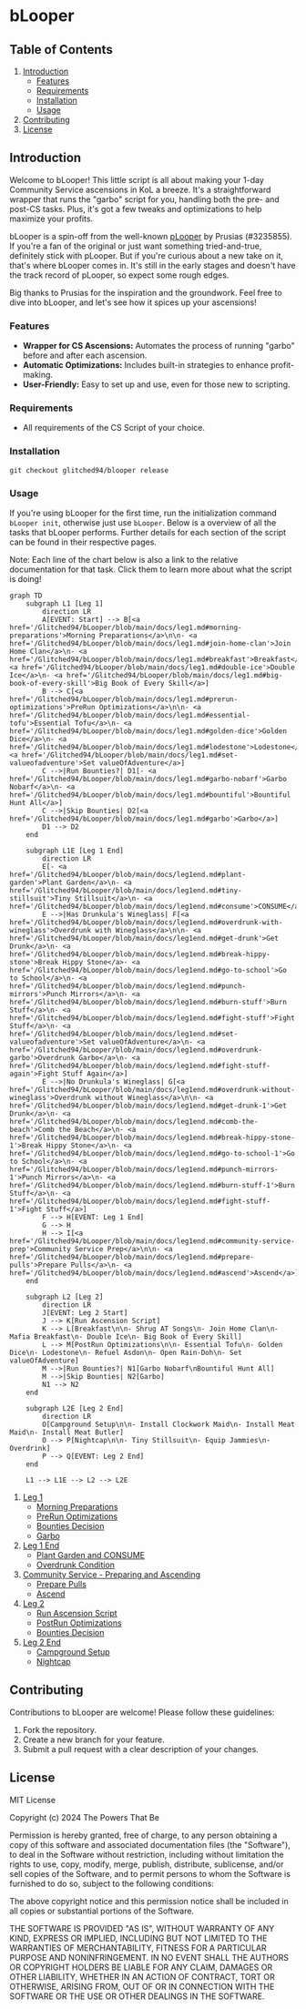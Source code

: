 # bLooper

## Table of Contents

1. [Introduction](#introduction)
   - [Features](#features)
   - [Requirements](#requirements)
   - [Installation](#installation)
   - [Usage](#usage)
2. [Contributing](#contributing)
3. [License](#license)

## Introduction

Welcome to bLooper! This little script is all about making your 1-day Community Service ascensions in KoL a breeze. It's a straightforward wrapper that runs the "garbo" script for you, handling both the pre- and post-CS tasks. Plus, it's got a few tweaks and optimizations to help maximize your profits.

bLooper is a spin-off from the well-known [pLooper](https://github.com/prusias-kol/pLooper) by Prusias (#3235855). If you're a fan of the original or just want something tried-and-true, definitely stick with pLooper. But if you're curious about a new take on it, that's where bLooper comes in. It's still in the early stages and doesn't have the track record of pLooper, so expect some rough edges.

Big thanks to Prusias for the inspiration and the groundwork. Feel free to dive into bLooper, and let's see how it spices up your ascensions!

### Features

- **Wrapper for CS Ascensions:** Automates the process of running "garbo" before and after each ascension.
- **Automatic Optimizations:** Includes built-in strategies to enhance profit-making.
- **User-Friendly:** Easy to set up and use, even for those new to scripting.

### Requirements

- All requirements of the CS Script of your choice.

### Installation

```
git checkout glitched94/blooper release
```

### Usage

If you're using bLooper for the first time, run the initialization command `bLooper init`, otherwise just use `bLooper`.
Below is a overview of all the tasks that bLooper performs. Further details for each section of the script can be found in their respective pages.

Note: Each line of the chart below is also a link to the relative documentation for that task. Click them to learn more about what the script is doing!

```mermaid
graph TD
    subgraph L1 [Leg 1]
        direction LR
        A[EVENT: Start] --> B[<a href='/Glitched94/bLooper/blob/main/docs/leg1.md#morning-preparations'>Morning Preparations</a>\n\n- <a href='/Glitched94/bLooper/blob/main/docs/leg1.md#join-home-clan'>Join Home Clan</a>\n- <a href='/Glitched94/bLooper/blob/main/docs/leg1.md#breakfast'>Breakfast</a>\n- <a href='/Glitched94/bLooper/blob/main/docs/leg1.md#double-ice'>Double Ice</a>\n- <a href='/Glitched94/bLooper/blob/main/docs/leg1.md#big-book-of-every-skill'>Big Book of Every Skill</a>]
        B --> C[<a href='/Glitched94/bLooper/blob/main/docs/leg1.md#prerun-optimizations'>PreRun Optimizations</a>\n\n- <a href='/Glitched94/bLooper/blob/main/docs/leg1.md#essential-tofu'>Essential Tofu</a>\n- <a href='/Glitched94/bLooper/blob/main/docs/leg1.md#golden-dice'>Golden Dice</a>\n- <a href='/Glitched94/bLooper/blob/main/docs/leg1.md#lodestone'>Lodestone</a>\n- <a href='/Glitched94/bLooper/blob/main/docs/leg1.md#set-valueofadventure'>Set valueOfAdventure</a>]
        C -->|Run Bounties?| D1[- <a href='/Glitched94/bLooper/blob/main/docs/leg1.md#garbo-nobarf'>Garbo Nobarf</a>\n- <a href='/Glitched94/bLooper/blob/main/docs/leg1.md#bountiful'>Bountiful Hunt All</a>]
        C -->|Skip Bounties| D2[<a href='/Glitched94/bLooper/blob/main/docs/leg1.md#garbo'>Garbo</a>]
        D1 --> D2
    end

    subgraph L1E [Leg 1 End]
        direction LR
        E[- <a href='/Glitched94/bLooper/blob/main/docs/leg1end.md#plant-garden'>Plant Garden</a>\n- <a href='/Glitched94/bLooper/blob/main/docs/leg1end.md#tiny-stillsuit'>Tiny Stillsuit</a>\n- <a href='/Glitched94/bLooper/blob/main/docs/leg1end.md#consume'>CONSUME</a>]
        E -->|Has Drunkula's Wineglass| F[<a href='/Glitched94/bLooper/blob/main/docs/leg1end.md#overdrunk-with-wineglass'>Overdrunk with Wineglass</a>\n\n- <a href='/Glitched94/bLooper/blob/main/docs/leg1end.md#get-drunk'>Get Drunk</a>\n- <a href='/Glitched94/bLooper/blob/main/docs/leg1end.md#break-hippy-stone'>Break Hippy Stone</a>- <a href='/Glitched94/bLooper/blob/main/docs/leg1end.md#go-to-school'>Go to School</a>\n- <a href='/Glitched94/bLooper/blob/main/docs/leg1end.md#punch-mirrors'>Punch Mirrors</a>\n- <a href='/Glitched94/bLooper/blob/main/docs/leg1end.md#burn-stuff'>Burn Stuff</a>\n- <a href='/Glitched94/bLooper/blob/main/docs/leg1end.md#fight-stuff'>Fight Stuff</a>\n- <a href='/Glitched94/bLooper/blob/main/docs/leg1end.md#set-valueofadventure'>Set valueOfAdventure</a>\n- <a href='/Glitched94/bLooper/blob/main/docs/leg1end.md#overdrunk-garbo'>Overdrunk Garbo</a>\n- <a href='/Glitched94/bLooper/blob/main/docs/leg1end.md#fight-stuff-again'>Fight Stuff Again</a>]
        E -->|No Drunkula's Wineglass| G[<a href='/Glitched94/bLooper/blob/main/docs/leg1end.md#overdrunk-without-wineglass'>Overdrunk without Wineglass</a>\n\n- <a href='/Glitched94/bLooper/blob/main/docs/leg1end.md#get-drunk-1'>Get Drunk</a>\n- <a href='/Glitched94/bLooper/blob/main/docs/leg1end.md#comb-the-beach'>Comb the Beach</a>\n- <a href='/Glitched94/bLooper/blob/main/docs/leg1end.md#break-hippy-stone-1'>Break Hippy Stone</a>\n- <a href='/Glitched94/bLooper/blob/main/docs/leg1end.md#go-to-school-1'>Go to School</a>\n- <a href='/Glitched94/bLooper/blob/main/docs/leg1end.md#punch-mirrors-1'>Punch Mirrors</a>\n- <a href='/Glitched94/bLooper/blob/main/docs/leg1end.md#burn-stuff-1'>Burn Stuff</a>\n- <a href='/Glitched94/bLooper/blob/main/docs/leg1end.md#fight-stuff-1'>Fight Stuff</a>]
        F --> H[EVENT: Leg 1 End]
        G --> H
        H --> I[<a href='/Glitched94/bLooper/blob/main/docs/leg1end.md#community-service-prep'>Community Service Prep</a>\n\n- <a href='/Glitched94/bLooper/blob/main/docs/leg1end.md#prepare-pulls'>Prepare Pulls</a>\n- <a href='/Glitched94/bLooper/blob/main/docs/leg1end.md#ascend'>Ascend</a>]
    end

    subgraph L2 [Leg 2]
        direction LR
        J[EVENT: Leg 2 Start]
        J --> K[Run Ascension Script]
        K --> L[Breakfast\n\n- Shrug AT Songs\n- Join Home Clan\n- Mafia Breakfast\n- Double Ice\n- Big Book of Every Skill]
        L --> M[PostRun Optimizations\n\n- Essential Tofu\n- Golden Dice\n- Lodestone\n- Refuel Asdon\n- Open Rain-Doh\n- Set valueOfAdventure]
        M -->|Run Bounties?| N1[Garbo Nobarf\nBountiful Hunt All]
        M -->|Skip Bounties| N2[Garbo]
        N1 --> N2
    end

    subgraph L2E [Leg 2 End]
        direction LR
        O[Campground Setup\n\n- Install Clockwork Maid\n- Install Meat Maid\n- Install Meat Butler]
        O --> P[Nightcap\n\n- Tiny Stillsuit\n- Equip Jammies\n- Overdrink]
        P --> Q[EVENT: Leg 2 End]
    end

    L1 --> L1E --> L2 --> L2E
```

1. [Leg 1](/docs/leg1.md)
   - [Morning Preparations](/docs/leg1.md#morning-preparations)
   - [PreRun Optimizations](/docs/leg1.md#prerun-optimizations)
   - [Bounties Decision](/docs/leg1.md#bounties-decision)
   - [Garbo](/docs/leg1.md#garbo)
2. [Leg 1 End](/docs/leg1end.md)
   - [Plant Garden and CONSUME](/docs/leg1end.md#plant-garden-and-consume)
   - [Overdrunk Condition](/docs/leg1end.md#overdrunk-condition)
3. [Community Service - Preparing and Ascending](/docs/community-service.md)
   - [Prepare Pulls](/docs/community-service.md#prepare-pulls)
   - [Ascend](/docs/community-service.md#ascend)
4. [Leg 2](/docs/leg2.md)
   - [Run Ascension Script](/docs/leg2.md#run-ascension-script)
   - [PostRun Optimizations](/docs/leg2.md#postrun-optimizations)
   - [Bounties Decision](/docs/leg2.md#bounties-decision)
5. [Leg 2 End](/docs/leg2end.md)
   - [Campground Setup](/docs/leg2-end.md#campground-setup)
   - [Nightcap](/docs/leg2-end.md#nightcap)

## Contributing

Contributions to bLooper are welcome! Please follow these guidelines:

1. Fork the repository.
2. Create a new branch for your feature.
3. Submit a pull request with a clear description of your changes.

## License

MIT License

Copyright (c) 2024 The Powers That Be

Permission is hereby granted, free of charge, to any person obtaining a copy
of this software and associated documentation files (the "Software"), to deal
in the Software without restriction, including without limitation the rights
to use, copy, modify, merge, publish, distribute, sublicense, and/or sell
copies of the Software, and to permit persons to whom the Software is
furnished to do so, subject to the following conditions:

The above copyright notice and this permission notice shall be included in all
copies or substantial portions of the Software.

THE SOFTWARE IS PROVIDED "AS IS", WITHOUT WARRANTY OF ANY KIND, EXPRESS OR
IMPLIED, INCLUDING BUT NOT LIMITED TO THE WARRANTIES OF MERCHANTABILITY,
FITNESS FOR A PARTICULAR PURPOSE AND NONINFRINGEMENT. IN NO EVENT SHALL THE
AUTHORS OR COPYRIGHT HOLDERS BE LIABLE FOR ANY CLAIM, DAMAGES OR OTHER
LIABILITY, WHETHER IN AN ACTION OF CONTRACT, TORT OR OTHERWISE, ARISING FROM,
OUT OF OR IN CONNECTION WITH THE SOFTWARE OR THE USE OR OTHER DEALINGS IN THE
SOFTWARE.
